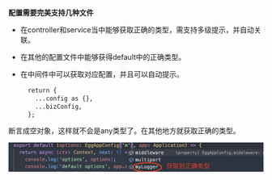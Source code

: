 **配置需要完美支持几种文件**

* 在controller和service当中能够获取正确的类型，需支持多级提示，并自动关联。
* 在其他的配置文件中能够获得default中的正确类型。
* 在中间件中可以获取对应配置，并且可以自动提示。

  ```
    return {
      ...config as {},
      ...bizConfig,
    };
  ```

断言成空对象，这样就不会是any类型了。在其他地方就获取正确的类型。

![1664979111152](image/4-4Config配置文件第二部分/1664979111152.png)
